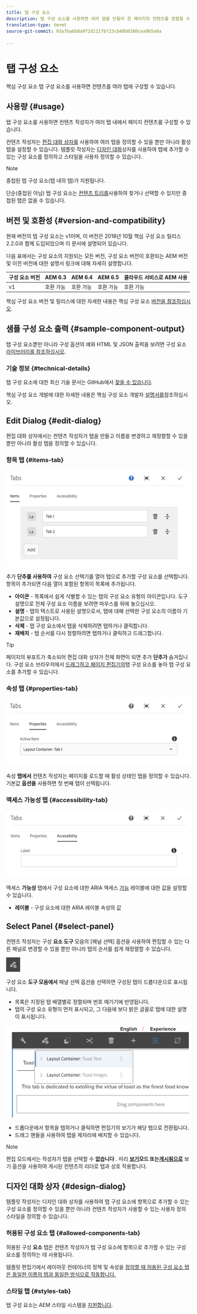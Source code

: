 ```yaml
---
title: 탭 구성 요소
description: 탭 구성 요소를 사용하면 여러 탭을 만들어 한 페이지의 컨텐츠를 정렬할 수 있습니다.
translation-type: tm+mt
source-git-commit: 93a7ba6b8a972d111fb723cb40b0380cea9b5a9a

---
```



# 탭 구성 요소

핵심 구성 요소 탭 구성 요소를 사용하면 컨텐츠를 여러 탭에 구성할 수 있습니다.

## 사용량 {#usage}

탭 구성 요소를 사용하면 컨텐츠 작성자가 여러 탭 내에서 페이지 컨텐츠를 구성할 수 있습니다.

컨텐츠 작성자는 [편집 대화 상자를](#edit-dialog) 사용하여 여러 탭을 정의할 수 있을 뿐만 아니라 활성 탭을 설정할 수 있습니다. 템플릿 작성자는 [디자인 대화](#design-dialog)상자를 사용하여 탭에 추가할 수 있는 구성 요소를 정의하고 스타일을 사용자 정의할 수 있습니다.

>[!NOTE]
>
>중첩된 탭 구성 요소(탭 내의 탭)가 지원됩니다.
>
>단순(중첩된 아님) 탭 구성 요소는 [컨텐츠 트리를](https://docs.adobe.com/content/help/en/experience-manager-cloud-service/sites/authoring/fundamentals/environment-tools.html#content-tree)사용하여 찾거나 선택할 수 있지만 중첩된 탭은 없을 수 있습니다.

## 버전 및 호환성 {#version-and-compatibility}

현재 버전의 탭 구성 요소는 v1이며, 이 버전은 2018년 10월 핵심 구성 요소 릴리스 2.2.0과 함께 도입되었으며 이 문서에 설명되어 있습니다.

다음 표에서는 구성 요소의 지원되는 모든 버전, 구성 요소 버전이 호환되는 AEM 버전 및 이전 버전에 대한 설명서 링크에 대해 자세히 설명합니다.

| 구성 요소 버전 | AEM 6.3 | AEM 6.4 | AEM 6.5 | 클라우드 서비스로 AEM 사용 |
|--- |--- |--- |--- |---|
| v1 | 호환 가능 | 호환 가능 | 호환 가능 | 호환 가능 |

핵심 구성 요소 버전 및 릴리스에 대한 자세한 내용은 핵심 구성 요소 [버전을 참조하십시오](/help/versions.md).

## 샘플 구성 요소 출력 {#sample-component-output}

탭 구성 요소뿐만 아니라 구성 옵션의 예와 HTML 및 JSON 출력을 보려면 구성 요소 [라이브러리를 참조하십시오](https://adobe.com/go/aem_cmp_library_tabs).

### 기술 정보 {#technical-details}

탭 구성 요소에 대한 최신 기술 문서는 GitHub에서 [찾을 수 있습니다](https://adobe.com/go/aem_cmp_tech_tabs_v1).

핵심 구성 요소 개발에 대한 자세한 내용은 핵심 구성 요소 개발자 [설명서를](/help/developing/overview.md)참조하십시오.

## Edit Dialog {#edit-dialog}

편집 대화 상자에서는 컨텐츠 작성자가 탭을 만들고 이름을 변경하고 재정렬할 수 있을 뿐만 아니라 활성 탭을 정의할 수 있습니다.

### 항목 탭 {#items-tab}

![](/help/assets/screen-shot-2019-08-29-12.28.16.png)

추가 **단추를 사용하여** 구성 요소 선택기를 열어 탭으로 추가할 구성 요소를 선택합니다. 항목이 추가되면 다음 열이 포함된 항목이 목록에 추가됩니다.

* **아이콘** - 목록에서 쉽게 식별할 수 있는 탭의 구성 요소 유형의 아이콘입니다. 도구 설명으로 전체 구성 요소 이름을 보려면 마우스를 위에 놓으십시오.
* **설명** - 탭의 텍스트로 사용된 설명으로서, 탭에 대해 선택한 구성 요소의 이름이 기본값으로 설정됩니다.
* **삭제** - 탭 구성 요소에서 탭을 삭제하려면 탭하거나 클릭합니다.
* **재배치** - 탭 순서를 다시 정렬하려면 탭하거나 클릭하고 드래그합니다.

>[!TIP]
>
>페이지의 뷰포트가 축소되어 편집 대화 상자가 전체 화면이 되면 추가 **단추가** 숨겨집니다. 구성 요소 브라우저에서 [드래그하고 페이지 편집기의](https://docs.adobe.com/content/help/en/experience-manager-cloud-service/sites/authoring/fundamentals/editing-content.html#inserting-a-component)탭 구성 요소를 놓아 탭 구성 요소를 추가할 수 있습니다.

### 속성 탭 {#properties-tab}

![](/help/assets/screen-shot-2019-08-29-12.28.32.png)

속성 **탭에서** 컨텐츠 작성자는 페이지를 로드할 때 활성 상태인 탭을 정의할 수 있습니다. 기본값 **옵션을** 사용하면 첫 번째 탭이 선택됩니다.

### 액세스 가능성 탭 {#accessibility-tab}

![](/help/assets/screen-shot-2019-08-29-12.28.40.png)

액세스 **가능성** 탭에서 구성 요소에 대한 ARIA 액세스 [가능](https://www.w3.org/WAI/standards-guidelines/aria/) 레이블에 대한 값을 설정할 수 있습니다.

* **레이블** - 구성 요소에 대한 ARIA 레이블 속성의 값

## Select Panel {#select-panel}

컨텐츠 작성자는 구성 **요소 도구** 모음의 [패널 선택] 옵션을 사용하여 편집할 수 있는 다른 패널로 변경할 수 있을 뿐만 아니라 탭의 순서를 쉽게 재정렬할 수 있습니다.

![](/help/assets/screenshot_2018-10-11at165417.png)

구성 요소 **도구 모음에서** 패널 선택 옵션을 선택하면 구성된 탭이 드롭다운으로 표시됩니다.

* 목록은 지정된 탭 배열별로 정렬되며 번호 매기기에 반영됩니다.
* 탭의 구성 요소 유형이 먼저 표시되고, 그 다음에 보다 밝은 글꼴로 탭에 대한 설명이 표시됩니다.

![](/help/assets/screenshot_2018-10-11at165154.png)

* 드롭다운에서 항목을 탭하거나 클릭하면 편집기의 보기가 해당 탭으로 전환됩니다.
* 드래그 핸들을 사용하여 탭을 제자리에 배치할 수 있습니다.

>[!NOTE]
>
>편집 모드에서는 작성자가 탭을 선택할 수 **없습니다** . 미리 **[보기](https://docs.adobe.com/content/help/en/experience-manager-cloud-service/sites/authoring/fundamentals/editing-content.html#preview-mode)**모드 또는**[&#x200B;게시됨으로](https://docs.adobe.com/content/help/en/experience-manager-cloud-service/sites/authoring/fundamentals/editing-content.html#view-as-published)** 보기 옵션을 사용하여 게시된 컨텐츠의 리더로 탭과 상호 작용합니다.

## 디자인 대화 상자 {#design-dialog}

템플릿 작성자는 디자인 대화 상자를 사용하여 탭 구성 요소에 항목으로 추가할 수 있는 구성 요소를 정의할 수 있을 뿐만 아니라 컨텐츠 작성자가 사용할 수 있는 사용자 정의 스타일을 정의할 수 있습니다.

### 허용된 구성 요소 탭 {#allowed-components-tab}

허용된 구성 **요소** 탭은 컨텐츠 작성자가 탭 구성 요소에 항목으로 추가할 수 있는 구성 요소를 정의하는 데 사용됩니다.

템플릿 편집기에서 레이아웃 컨테이너의 정책 및 속성을 [정의할 때 허용된 구성 요소 탭은 동일한 이름의 탭과 동일한 방식으로 작동합니다.](https://docs.adobe.com/content/help/en/experience-manager-cloud-service/sites/authoring/features/templates.html)

### 스타일 탭 {#styles-tab}

탭 구성 요소는 AEM 스타일 시스템을 [지원합니다](/help/get-started/authoring.md#component-styling).

